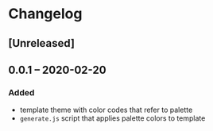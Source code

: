 # Changelog

## [Unreleased]

## 0.0.1 – 2020-02-20
### Added

- template theme with color codes that refer to palette
- `generate.js` script that applies palette colors to template
